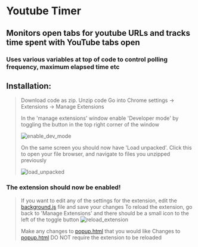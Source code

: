 # Youtube Timer

## Monitors open tabs for youtube URLs and tracks time spent with YouTube tabs open

### Uses various variables at top of code to control polling frequency, maximum elapsed time etc

## Installation:
>Download code as zip.
>Unzip code
>Go into Chrome settings -> Extensions -> Manage Extensions
>
>
>In the 'manage extensions' window enable 'Developer mode' by toggling the button in the top right corner of the window
>
>![enable_dev_mode](https://github.com/KadeWalsh/youtubeTimer/assets/107522159/35f22817-d0f6-443c-a5ec-d6b3b68d837c)
>
>
>On the same screen you should now have 'Load unpacked'.  Click this to open your file browser, and navigate to files you unzipped previously
>
>![load_unpacked](https://github.com/KadeWalsh/youtubeTimer/assets/107522159/d5180f0b-0e9e-4064-9241-f37930b4f0fb)



### The extension should now be enabled!
>If you want to edit any of the settings for the extension, edit the [background.js](https://github.com/KadeWalsh/youtubeTimer/blob/master/background.js) file and save your changes
>To reload the extension, go back to 'Manage Extensions' and there should be a small icon to the left of the toggle button
>![reload_extension](https://github.com/KadeWalsh/youtubeTimer/assets/107522159/b4dcca70-c11c-4910-a9d9-1f777c78d803)
>
>Make any changes to [popup.html](https://github.com/KadeWalsh/youtubeTimer/blob/master/popup.html) that you would like
>Changes to [popup.html](https://github.com/KadeWalsh/youtubeTimer/blob/master/popup.html) DO NOT require the extension to be reloaded
